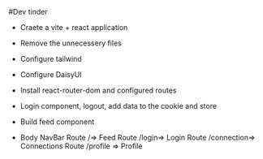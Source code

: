 #Dev tinder
- Craete a vite + react application
- Remove the unnecessery files
- Configure tailwind
- Configure DaisyUI
- Install react-router-dom and configured routes
- Login component, logout, add data to the cookie and store
- Build feed component


- Body
          NavBar
          Route /=> Feed
          Route /login=> Login
          Route /connection=> Connections
          Route /profile => Profile
